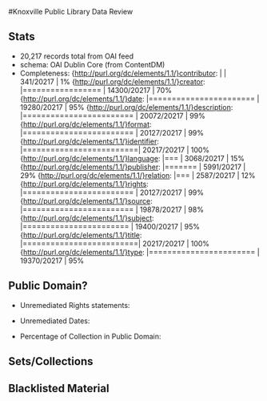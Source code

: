 #Knoxville Public Library Data Review

## Stats
 - 20,217 records total from OAI feed
 - schema: OAI Dublin Core (from ContentDM)
 - Completeness:
{http://purl.org/dc/elements/1.1/}contributor: |                         |    341/20217 |   1% 
    {http://purl.org/dc/elements/1.1/}creator: |=================        |  14300/20217 |  70% 
       {http://purl.org/dc/elements/1.1/}date: |=======================  |  19280/20217 |  95% 
{http://purl.org/dc/elements/1.1/}description: |======================== |  20072/20217 |  99% 
     {http://purl.org/dc/elements/1.1/}format: |======================== |  20127/20217 |  99% 
 {http://purl.org/dc/elements/1.1/}identifier: |=========================|  20217/20217 | 100% 
   {http://purl.org/dc/elements/1.1/}language: |===                      |   3068/20217 |  15% 
  {http://purl.org/dc/elements/1.1/}publisher: |=======                  |   5991/20217 |  29% 
   {http://purl.org/dc/elements/1.1/}relation: |===                      |   2587/20217 |  12% 
     {http://purl.org/dc/elements/1.1/}rights: |======================== |  20127/20217 |  99% 
     {http://purl.org/dc/elements/1.1/}source: |======================== |  19878/20217 |  98% 
    {http://purl.org/dc/elements/1.1/}subject: |=======================  |  19400/20217 |  95% 
      {http://purl.org/dc/elements/1.1/}title: |=========================|  20217/20217 | 100% 
       {http://purl.org/dc/elements/1.1/}type: |=======================  |  19370/20217 |  95% 

## Public Domain?
 - Unremediated Rights statements:

 - Unremediated Dates: 

 
 - Percentage of Collection in Public Domain:
 

## Sets/Collections



## Blacklisted Material


